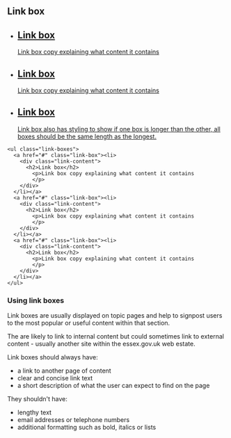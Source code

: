 ## Link box

<ul class="link-boxes">
  <a href="#" class="link-box"><li>
    <div class="link-content">
      <h2>Link box</h2>
        <p>Link box copy explaining what content it contains
        </p>
    </div>
  </li></a>
  <a href="#" class="link-box"><li>
    <div class="link-content">
      <h2>Link box</h2>
        <p>Link box copy explaining what content it contains
        </p>
    </div>
  </li></a>
  <a href="#" class="link-box"><li>
    <div class="link-content">
      <h2>Link box</h2>
        <p>Link box also has styling to show if one box is longer than the other, all boxes should be the same length as the longest.
        </p>
    </div>
  </li></a>
</ul>

    <ul class="link-boxes">
      <a href="#" class="link-box"><li>
        <div class="link-content">
          <h2>Link box</h2>
            <p>Link box copy explaining what content it contains
            </p>
        </div>
      </li></a>
      <a href="#" class="link-box"><li>
        <div class="link-content">
          <h2>Link box</h2>
            <p>Link box copy explaining what content it contains
            </p>
        </div>
      </li></a>
      <a href="#" class="link-box"><li>
        <div class="link-content">
          <h2>Link box</h2>
            <p>Link box copy explaining what content it contains
            </p>
        </div>
      </li></a>
    </ul>

### Using link boxes

Link boxes are usually displayed on topic pages and help to signpost users to the most popular or useful content within that section.

The are likely to link to internal content but could sometimes link to external content - usually another site within the essex.gov.uk web estate.

Link boxes should always have:
<ul class="list list-bullet">
  <li>a link to another page of content</li>
  <li>clear and concise link text</li>
  <li>a short description of what the user can expect to find on the page</li>
</ul>
They shouldn't have:
<ul class="list list-bullet">
  <li>lengthy text</li>
  <li>email addresses or telephone numbers</li>
  <li>additional formatting such as bold, italics or lists</li>
</ul>
